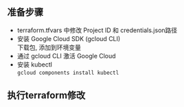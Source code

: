 ## 准备步骤
* terraform.tfvars 中修改 Project ID 和 credentials.json路径
* 安装 Google Cloud SDK (gcloud CLI)  
下载包, 添加到环境变量
* 通过 gcloud CLI 激活 Google Cloud
* 安装 kubectl  
```gcloud components install kubectl```

## 执行terraform修改